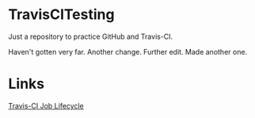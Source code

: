 # TravisCITesting

Just a repository to practice GitHub and Travis-CI.

Haven't gotten very far. Another change. Further edit. Made another one.

# Links

[Travis-CI Job Lifecycle](https://docs.travis-ci.com/user/job-lifecycle/)

